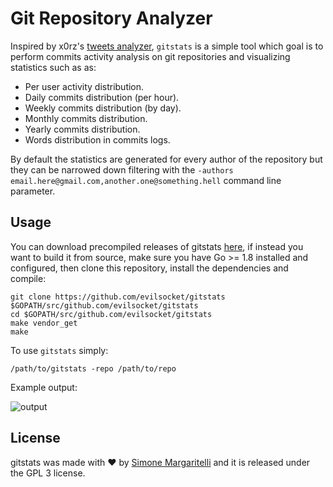 # Git Repository Analyzer

Inspired by x0rz's [tweets analyzer](https://github.com/x0rz/tweets_analyzer), `gitstats` is a simple tool which goal is to perform commits activity analysis on git repositories and visualizing statistics such as as:

* Per user activity distribution.
* Daily commits distribution (per hour). 
* Weekly commits distribution (by day).
* Monthly commits distribution. 
* Yearly commits distribution.
* Words distribution in commits logs.

By default the statistics are generated for every author of the repository but they can be narrowed down filtering with the `-authors email.here@gmail.com,another.one@something.hell` command line parameter.

## Usage

You can download precompiled releases of gitstats [here](https://github.com/evilsocket/gitstats/releases), if instead you want to build it from source, make sure you have Go >= 1.8 installed and configured, then clone this repository, install the dependencies and compile:

    git clone https://github.com/evilsocket/gitstats $GOPATH/src/github.com/evilsocket/gitstats
    cd $GOPATH/src/github.com/evilsocket/gitstats
    make vendor_get
    make

To use `gitstats` simply:

    /path/to/gitstats -repo /path/to/repo

Example output:

![output](https://i.imgur.com/e4kGoAn.png)

## License

gitstats was made with ♥  by [Simone Margaritelli](https://www.evilsocket.net/) and it is released under the GPL 3 license.

